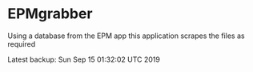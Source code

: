 # EPMgrabber
Using a database from the EPM app this application scrapes the files as required


Latest backup: Sun Sep 15 01:32:02 UTC 2019
